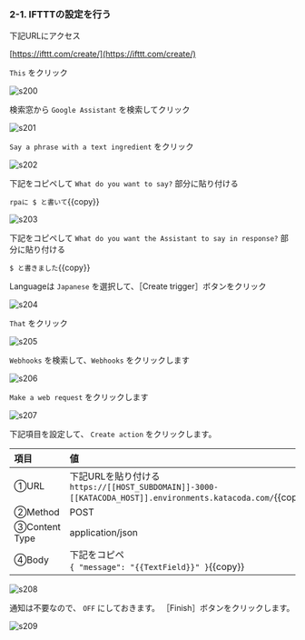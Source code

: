 ### 2-1. IFTTTの設定を行う

下記URLにアクセス

[https://ifttt.com/create/](https://ifttt.com/create/)

`This` をクリック

![s200](https://raw.githubusercontent.com/gaomar/katacoda-scenarios/master/uipath-ifttt-playground/images/s200.png)

検索窓から `Google Assistant` を検索してクリック

![s201](https://raw.githubusercontent.com/gaomar/katacoda-scenarios/master/uipath-ifttt-playground/images/s201.png)

`Say a phrase with a text ingredient` をクリック

![s202](https://raw.githubusercontent.com/gaomar/katacoda-scenarios/master/uipath-ifttt-playground/images/s202.png)

下記をコピペして `What do you want to say?` 部分に貼り付ける

`rpaに $ と書いて`{{copy}}

![s203](https://raw.githubusercontent.com/gaomar/katacoda-scenarios/master/uipath-ifttt-playground/images/s203.png)

下記をコピペして `What do you want the Assistant to say in response?` 部分に貼り付ける

`$ と書きました`{{copy}}

Languageは `Japanese` を選択して、［Create trigger］ボタンをクリック

![s204](https://raw.githubusercontent.com/gaomar/katacoda-scenarios/master/uipath-ifttt-playground/images/s204.png)

`That` をクリック

![s205](https://raw.githubusercontent.com/gaomar/katacoda-scenarios/master/uipath-ifttt-playground/images/s205.png)

`Webhooks` を検索して、`Webhooks` をクリックします

![s206](https://raw.githubusercontent.com/gaomar/katacoda-scenarios/master/uipath-ifttt-playground/images/s206.png)

`Make a web request` をクリックします

![s207](https://raw.githubusercontent.com/gaomar/katacoda-scenarios/master/uipath-ifttt-playground/images/s207.png)

下記項目を設定して、 `Create action` をクリックします。

|項目|値|
|:--|:--|
|①URL|下記URLを貼り付ける<br>`https://[[HOST_SUBDOMAIN]]-3000-[[KATACODA_HOST]].environments.katacoda.com/`{{copy}}|
|②Method|POST|
|③Content Type|application/json|
|④Body|下記をコピペ<br>`{ "message": "{{TextField}}" }`{{copy}}|

![s208](https://raw.githubusercontent.com/gaomar/katacoda-scenarios/master/uipath-ifttt-playground/images/s208.png)

通知は不要なので、 `OFF` にしておきます。 ［Finish］ボタンをクリックします。

![s209](https://raw.githubusercontent.com/gaomar/katacoda-scenarios/master/uipath-ifttt-playground/images/s209.png)
